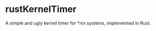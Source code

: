 rustKernelTimer
===============

A simple and ugly kernel timer for *nix systems, implemented in Rust.
